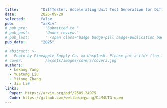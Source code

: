 ```yaml
---
title:          "DiffTester: Accelerating Unit Test Generation for Diffusion LLMs via Repetitive Pattern"
date:           2025-09-29
selected:       false
pub:            "arXiv"
# pub_pre:        "Submitted to "
# pub_post:       'Under review.'
# pub_last:       ' <span class="badge badge-pill badge-publication badge-success">CCF-A, Poster</span>'
pub_date:       "2025"

# abstract: >-
#   Photo by Pineapple Supply Co. on Unsplash. Please put a tldr (too-long-didnt-read, 1~2 sentences) of your publication here. It is not recommended to put the actual abstract here because it is usually too long to fit in. $\LaTeX$ is supported. $a=b+c$.
# cover:          /assets/images/covers/cover3.jpg
authors:
  - Lekang Yang
  - Yuetong Liu
  - Yitong Zhang
  - Jia Li#
links:
  Paper: https://arxiv.org/pdf/2509.24975
  Code: https://github.com/wellbeingyang/DLM4UTG-open
---
```

